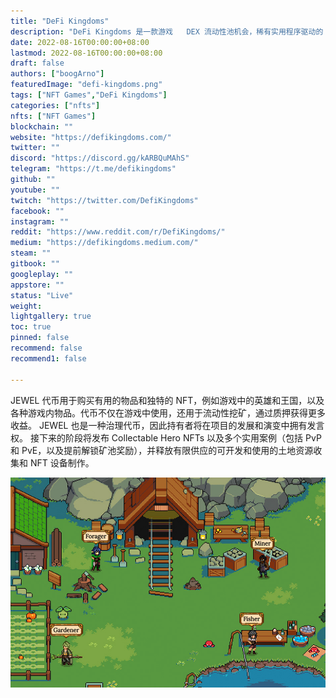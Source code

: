 ```yaml
---
title: "DeFi Kingdoms"
description: "DeFi Kingdoms 是一款游戏 	DEX 流动性池机会，稀有实用程序驱动的 NFT 市场,这一切都以幻想像素艺术的怀旧形式上演."
date: 2022-08-16T00:00:00+08:00
lastmod: 2022-08-16T00:00:00+08:00
draft: false
authors: ["boogArno"]
featuredImage: "defi-kingdoms.png"
tags: ["NFT Games","DeFi Kingdoms"]
categories: ["nfts"]
nfts: ["NFT Games"]
blockchain: ""
website: "https://defikingdoms.com/"
twitter: ""
discord: "https://discord.gg/kARBQuMAhS"
telegram: "https://t.me/defikingdoms"
github: ""
youtube: ""
twitch: "https://twitter.com/DefiKingdoms"
facebook: ""
instagram: ""
reddit: "https://www.reddit.com/r/DefiKingdoms/"
medium: "https://defikingdoms.medium.com/"
steam: ""
gitbook: ""
googleplay: ""
appstore: ""
status: "Live"
weight: 
lightgallery: true
toc: true
pinned: false
recommend: false
recommend1: false			
				
---
```

JEWEL 代币用于购买有用的物品和独特的 NFT，例如游戏中的英雄和王国，以及各种游戏内物品。代币不仅在游戏中使用，还用于流动性挖矿，通过质押获得更多收益。 JEWEL 也是一种治理代币，因此持有者将在项目的发展和演变中拥有发言权。
接下来的阶段将发布 Collectable Hero NFTs 以及多个实用案例（包括 PvP 和 PvE，以及提前解锁矿池奖励），并释放有限供应的可开发和使用的土地资源收集和 NFT 设备制作。

![defikingdoms-dapp-games-harmony-image3_6e152f76dc693b971a94fbb193b2b7db](defikingdoms-dapp-games-harmony-image3_6e152f76dc693b971a94fbb193b2b7db.png)